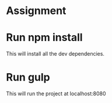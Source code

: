 # Assignment
# Run npm install
This will install all the dev dependencies.
# Run gulp
This will run the project at localhost:8080

